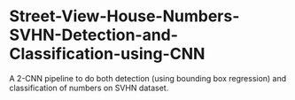 # Street-View-House-Numbers-SVHN-Detection-and-Classification-using-CNN
A 2-CNN pipeline to do both detection (using bounding box regression) and classification of numbers on SVHN dataset.

